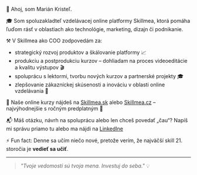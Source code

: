 👋 Ahoj, som Marián Kristeľ.

🎓 Som spoluzakladteľ vzdelávacej online platformy Skillmea, ktorá pomáha ľuďom rásť v oblastiach ako technológie, marketing, dizajn či podnikanie.

⚒️ V Skillmea ako COO zodpovedám za:
- strategický rozvoj produktov a škálovanie platformy 📈  
- produkciu a postprodukciu kurzov – dohliadam na proces videoeditácie a kvalitu výstupov 🎬  
- spoluprácu s lektormi, tvorbu nových kurzov a partnerské projekty 🎓  
- zlepšovanie zákazníckej skúsenosti a inováciu v oblasti online vzdelávania 🚀

🎥 Naše online kurzy nájdeš na [Skillmea.sk](https://skillmea.sk) alebo [Skillmea.cz](https://skillmea.cz) – najvýhodnejšie s ročným predplatným 🎁

📬 Máš otázku, návrh na spoluprácu alebo len chceš povedať „čau“? Napíš mi správu priamo tu alebo ma nájdi na [LinkedIne](https://www.linkedin.com/in/mariankristel/)

⚡ Fun fact: Denne sa učím niečo nové, pretože verím, že najväčší skill 21. storočia je **vedieť sa učiť**.

---

> _"Tvoje vedomosti sú tvoja mena. Investuj do seba."_ 💡

